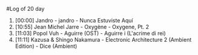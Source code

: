 #Log of 20 day

1. [00:00] Jandro - jandro - Nunca Estuviste Aquí
1. [10:55] Jean Michel Jarre - Oxygène - Oxygene, Pt. 2
1. [11:03] Popol Vuh - Aguirre (OST) - Aguirre i (L'acrime di rei)
1. [11:11] Kazusa & Shingo Nakamura - Electronic Architecture 2 (Ambient Edition) - Dice (Ambient)
